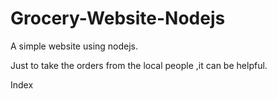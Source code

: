 # Grocery-Website-Nodejs

A simple website using nodejs.

Just to take the orders from the local people ,it can be helpful.

Index
